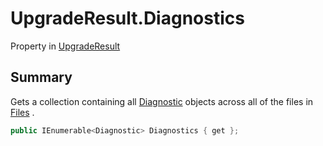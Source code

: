# UpgradeResult.Diagnostics

Property in [UpgradeResult](/docs/api/csharp/yarn.compiler.upgrader.upgraderesult.md)

## Summary


Gets a collection containing all  <a href="yarn.compiler.diagnostic.md">Diagnostic</a> 
objects across all of the files in  <a href="yarn.compiler.upgrader.upgraderesult.files.md">Files</a> .


```csharp
public IEnumerable<Diagnostic> Diagnostics { get };
```

